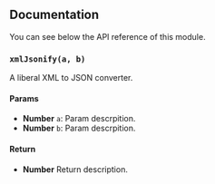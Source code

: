 ## Documentation

You can see below the API reference of this module.

### `xmlJsonify(a, b)`
A liberal XML to JSON converter.

#### Params
- **Number** `a`: Param descrpition.
- **Number** `b`: Param descrpition.

#### Return
- **Number** Return description.

